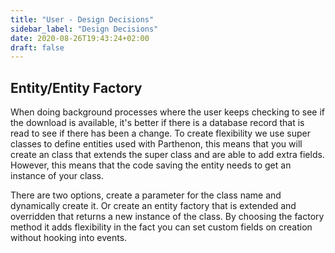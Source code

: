```yaml
---
title: "User - Design Decisions"
sidebar_label: "Design Decisions"
date: 2020-08-26T19:43:24+02:00
draft: false
---
```



## Entity/Entity Factory

When doing background processes where the user keeps checking to see if the download is available, it's better if there is a database record that is read to see if there has been a change. To create flexibility we use super classes to define entities used with Parthenon, this means that you will create an class that extends the super class and are able to add extra fields. However, this means that the code saving the entity needs to get an instance of your class.

There are two options, create a parameter for the class name and dynamically create it. Or create an entity factory that is extended and overridden that returns a new instance of the class. By choosing the factory method it adds flexibility in the fact you can set custom fields on creation without hooking into events.
